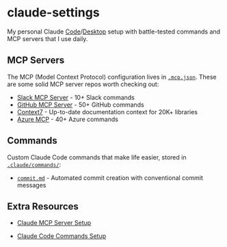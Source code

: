 # claude-settings

My personal Claude [Code](https://github.com/anthropics/claude-code)/[Desktop](https://claude.ai/download) setup with battle-tested commands and MCP servers that I use daily.

## MCP Servers

The MCP (Model Context Protocol) configuration lives in [`.mcp.json`](./.mcp.json). These are some solid MCP server repos worth checking out:

- [Slack MCP Server](https://github.com/ubie-oss/slack-mcp-server) - 10+ Slack commands
- [GitHub MCP Server](https://github.com/github/github-mcp-server) - 50+ GitHub commands
- [Context7](https://github.com/upstash/context7) - Up-to-date documentation context for 20K+ libraries
- [Azure MCP](https://github.com/Azure/azure-mcp) - 40+ Azure commands

## Commands

Custom Claude Code commands that make life easier, stored in [`.claude/commands/`](./.claude/commands/):

- [`commit.md`](./.claude/commands/commit.md) - Automated commit creation with conventional commit messages

## Extra Resources

- [Claude MCP Server Setup](https://docs.anthropic.com/en/docs/claude-code/mcp#project-scope)

- [Claude Code Commands Setup](https://docs.anthropic.com/en/docs/claude-code/slash-commands#command-types)
